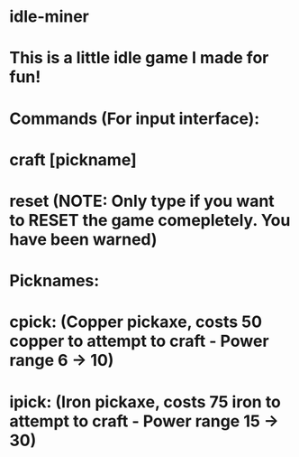 # idle-miner
# This is a little idle game I made for fun!
# 
# Commands (For input interface):
#   craft [pickname]
#   reset (NOTE: Only type if you want to RESET the game comepletely. You have been warned)
# 
# Picknames:
#   cpick: (Copper pickaxe, costs 50 copper to attempt to craft - Power range 6 -> 10)
#   ipick: (Iron pickaxe, costs 75 iron to attempt to craft - Power range 15 -> 30)
